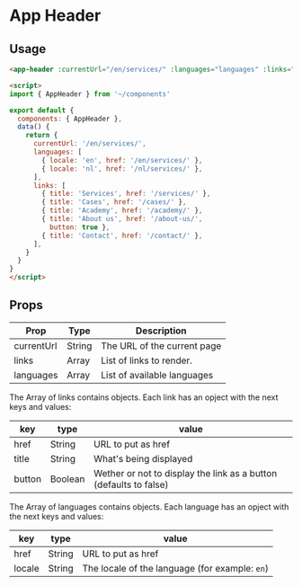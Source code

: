 # App Header


## Usage

```html
<app-header :currentUrl="/en/services/" :languages="languages" :links="links"/>

<script>
import { AppHeader } from '~/components'

export default {
  components: { AppHeader },
  data() {
    return {
      currentUrl: '/en/services/',
      languages: [
        { locale: 'en', href: '/en/services/' },
        { locale: 'nl', href: '/nl/services/' },
      ],
      links: [
        { title: 'Services', href: '/services/' },
        { title: 'Cases', href: '/cases/' },
        { title: 'Academy', href: '/academy/' },
        { title: 'About us', href: '/about-us/',
          button: true },
        { title: 'Contact', href: '/contact/' },
      ],
    }
  }
}
</script>
```

## Props

| Prop | Type | Description |
| --- | --- | --- |
| currentUrl | String | The URL of the current page |
| links | Array | List of links to render. |
| languages | Array | List of available languages |

The Array of links contains objects. Each link has an opject with the next keys and values:

| key | type | value |
| --- | --- | --- |
| href | String | URL to put as href |
| title | String | What's being displayed |
| button | Boolean | Wether or not to display the link as a button (defaults to false) |

The Array of languages contains objects. Each language has an opject with the next keys and values:

| key | type | value |
| --- | --- | --- |
| href | String | URL to put as href |
| locale | String | The locale of the language (for example: `en`) |

